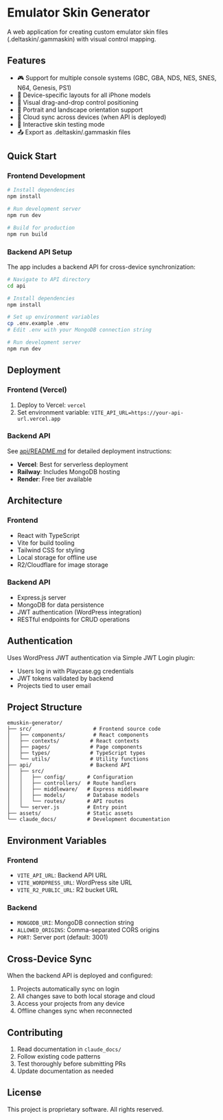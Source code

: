 # Emulator Skin Generator

A web application for creating custom emulator skin files (.deltaskin/.gammaskin) with visual control mapping.

## Features

- 🎮 Support for multiple console systems (GBC, GBA, NDS, NES, SNES, N64, Genesis, PS1)
- 📱 Device-specific layouts for all iPhone models
- 🎨 Visual drag-and-drop control positioning
- 🔄 Portrait and landscape orientation support
- 💾 Cloud sync across devices (when API is deployed)
- 🧪 Interactive skin testing mode
- 📤 Export as .deltaskin/.gammaskin files

## Quick Start

### Frontend Development

```bash
# Install dependencies
npm install

# Run development server
npm run dev

# Build for production
npm run build
```

### Backend API Setup

The app includes a backend API for cross-device synchronization:

```bash
# Navigate to API directory
cd api

# Install dependencies
npm install

# Set up environment variables
cp .env.example .env
# Edit .env with your MongoDB connection string

# Run development server
npm run dev
```

## Deployment

### Frontend (Vercel)

1. Deploy to Vercel: `vercel`
2. Set environment variable: `VITE_API_URL=https://your-api-url.vercel.app`

### Backend API

See [api/README.md](api/README.md) for detailed deployment instructions:
- **Vercel**: Best for serverless deployment
- **Railway**: Includes MongoDB hosting
- **Render**: Free tier available

## Architecture

### Frontend
- React with TypeScript
- Vite for build tooling
- Tailwind CSS for styling
- Local storage for offline use
- R2/Cloudflare for image storage

### Backend API
- Express.js server
- MongoDB for data persistence
- JWT authentication (WordPress integration)
- RESTful endpoints for CRUD operations

## Authentication

Uses WordPress JWT authentication via Simple JWT Login plugin:
- Users log in with Playcase.gg credentials
- JWT tokens validated by backend
- Projects tied to user email

## Project Structure

```
emuskin-generator/
├── src/                    # Frontend source code
│   ├── components/         # React components
│   ├── contexts/          # React contexts
│   ├── pages/             # Page components
│   ├── types/             # TypeScript types
│   └── utils/             # Utility functions
├── api/                   # Backend API
│   ├── src/
│   │   ├── config/       # Configuration
│   │   ├── controllers/  # Route handlers
│   │   ├── middleware/   # Express middleware
│   │   ├── models/       # Database models
│   │   └── routes/       # API routes
│   └── server.js         # Entry point
├── assets/               # Static assets
└── claude_docs/          # Development documentation
```

## Environment Variables

### Frontend
- `VITE_API_URL`: Backend API URL
- `VITE_WORDPRESS_URL`: WordPress site URL
- `VITE_R2_PUBLIC_URL`: R2 bucket URL

### Backend
- `MONGODB_URI`: MongoDB connection string
- `ALLOWED_ORIGINS`: Comma-separated CORS origins
- `PORT`: Server port (default: 3001)

## Cross-Device Sync

When the backend API is deployed and configured:
1. Projects automatically sync on login
2. All changes save to both local storage and cloud
3. Access your projects from any device
4. Offline changes sync when reconnected

## Contributing

1. Read documentation in `claude_docs/`
2. Follow existing code patterns
3. Test thoroughly before submitting PRs
4. Update documentation as needed

## License

This project is proprietary software. All rights reserved.